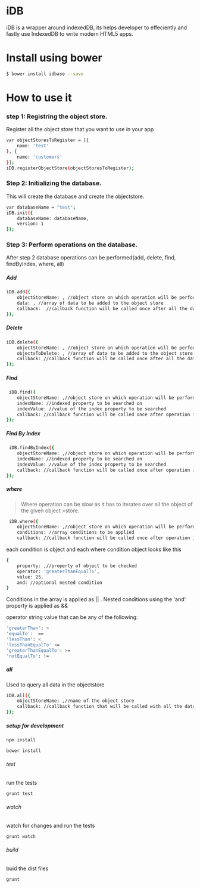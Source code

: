 # iDB

iDB is a wrapper around indexedDB, its helps developer to effeciently and fastly use IndexedDB to write modern HTML5 apps.

# Install using bower

```sh
$ bower install idbase --save
```

# How to use it
### step 1: Registring the object store.
Register all the object store that you want to use in your app

```sh
var objectStoresToRegister = [{
    name: 'test'
}, {
    name: 'customers'
}];
iDB.registerObjectStore(objectStoresToRegister);
```

### Step 2: Initializing the database.
This will create the database and create the objectstore.
```sh
var databaseName = "test";
iDB.init({
    databaseName: databaseName,
    version: 1
});
```
### Step 3: Perform operations on the database.
After step 2 database operations can be performed(add, delete, find, findByIndex, where, all)

##### Add

```sh
iDB.add({
    objectStoreName: , //object store on which operation will be performed
    data: , //array of data to be added to the object store
    callback:  //callback function will be called once after all the data is added.
});
```
##### Delete

```sh
iDB.delete({
    objectStoreName: , //object store on which operation will be performed
    objectsToDelete: , //array of data to be added to the object store
    callback: //callback function will be called once after all the data is delete.
});
```
##### Find
```sh
 iDB.find({
    objectStoreName: ,//object store on which operation will be performed
    indexName: //indexed property to be searched on 
    indexValue: //value of the index property to be searched
    callback: //callback function will be called once after operation is performend.
});
```

##### Find By Index
```sh
 iDB.findByIndex({
    objectStoreName: ,//object store on which operation will be performed
    indexName: //indexed property to be searched on 
    indexValue: //value of the index property to be searched
    callback: //callback function will be called once after operation is performend.
});
```
##### where
> Where operation can be slow as it has to iterates over all the object of the given object >store.

```sh
 iDB.where({
    objectStoreName: ,//object store on which operation will be performed
    conditions: //array conditions to be applied
    callback: //callback function will be called once after operation is performend.
```
each condition is  object and each where condition object looks like this 
```sh
{
    property: ,//property of object to be checked
    operator: 'greaterThanEqualTo', 
    value: 25,
    and: //optional nested condition
}
```            
Conditions in the array is applied as || . Nested conditions using the 'and' property is applied as &&

operator string value that can be any of the following:
```sh
'greaterThan': >
'equalTo':  ==
'lessThan': < 
'lessThanEqualTo' <=
'greaterThanEqualTo': >=
'notEqualTo': !=
```
##### all
Used to query all data in the objectstore
```sh
iDB.all({
    objectStoreName: ,//name of the object store
    callback: //callback function that will be called with all the data once the operations completes
});
```

##### setup for development
```sh
npm install
```
```sh
bower install
```

###### test
run the tests
```sh
grunt test
```

###### watch
watch for changes and run the tests
```sh
grunt watch
```

###### build
buid the dist files
```sh
grunt
```